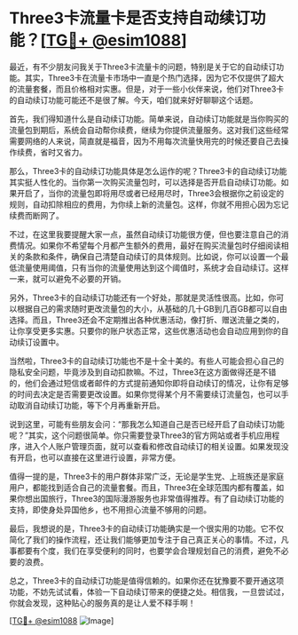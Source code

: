 # Three3卡流量卡是否支持自动续订功能？[[TG💪+ @esim1088](https://t.me/s/esim1088)]

最近，有不少朋友问我关于Three3卡流量卡的问题，特别是关于它的自动续订功能。其实，Three3卡在流量卡市场中一直是个热门选择，因为它不仅提供了超大的流量套餐，而且价格相对实惠。但是，对于一些小伙伴来说，他们对Three3卡的自动续订功能可能还不是很了解。今天，咱们就来好好聊聊这个话题。

首先，我们得知道什么是自动续订功能。简单来说，自动续订功能就是当你购买的流量包到期后，系统会自动帮你续费，继续为你提供流量服务。这对我们这些经常需要网络的人来说，简直就是福音，因为不用每次流量快用完的时候还要自己去操作续费，省时又省力。

那么，Three3卡的自动续订功能具体是怎么运作的呢？Three3卡的自动续订功能其实挺人性化的。当你第一次购买流量包时，可以选择是否开启自动续订功能。如果开启了，当你的流量包即将用尽或者已经用尽时，Three3会根据你之前设定的规则，自动扣除相应的费用，为你续上新的流量包。这样，你就不用担心因为忘记续费而断网了。

不过，在这里我要提醒大家一点，虽然自动续订功能很方便，但也要注意自己的消费情况。如果你不希望每个月都产生额外的费用，最好在购买流量包时仔细阅读相关的条款和条件，确保自己清楚自动续订的具体规则。比如说，你可以设置一个最低流量使用阈值，只有当你的流量使用达到这个阈值时，系统才会自动续订。这样一来，就可以避免不必要的开销。

另外，Three3卡的自动续订功能还有一个好处，那就是灵活性很高。比如，你可以根据自己的需求随时更改流量包的大小，从基础的几十GB到几百GB都可以自由选择。而且，Three3还会不定期推出各种优惠活动，像打折、赠送流量之类的，让你享受更多实惠。只要你的账户状态正常，这些优惠活动也会自动应用到你的自动续订设置中。

当然啦，Three3卡的自动续订功能也不是十全十美的。有些人可能会担心自己的隐私安全问题，毕竟涉及到自动扣款嘛。不过，Three3在这方面做得还是不错的，他们会通过短信或者邮件的方式提前通知你即将自动续订的情况，让你有足够的时间去决定是否需要更改设置。如果你觉得某个月不需要续订流量包，也可以手动取消自动续订功能，等下个月再重新开启。

说到这里，可能有些朋友会问：“那我怎么知道自己是否已经开启了自动续订功能呢？”其实，这个问题很简单。你只需要登录Three3的官方网站或者手机应用程序，进入个人账户管理页面，就可以查看和修改自动续订的相关设置。如果发现没有开启，也可以直接在这里进行设置，非常方便。

值得一提的是，Three3卡的用户群体非常广泛，无论是学生党、上班族还是家庭用户，都能找到适合自己的流量套餐。而且，Three3在全球范围内都有覆盖，如果你想出国旅行，Three3的国际漫游服务也非常值得推荐。有了自动续订功能的支持，即使身处异国他乡，也不用担心流量不够用的问题。

最后，我想说的是，Three3卡的自动续订功能确实是一个很实用的功能。它不仅简化了我们的操作流程，还让我们能够更加专注于自己真正关心的事情。不过，凡事都要有个度，我们在享受便利的同时，也要学会合理规划自己的消费，避免不必要的浪费。

总之，Three3卡的自动续订功能是值得信赖的。如果你还在犹豫要不要开通这项功能，不妨先试试看，体验一下自动续订带来的便捷之处。相信我，一旦尝试过，你就会发现，这种贴心的服务真的是让人爱不释手啊！

[[TG💪+ @esim1088](https://t.me/s/esim1088) ![Image](https://i.postimg.cc/4NQfJmqS/Snipaste-2025-05-13-00-14-12.png)]